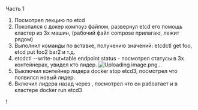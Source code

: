 Часть 1
1) Посмотрел лекцию по etcd
2) Покопался с докер компоуз файлом, развернул etcd его помощь кластер из 3х машин, (рабочий файл compose прилагаю, лежит рядом)
3) Выполнил команды по вставке, получению значений: etcdctl get foo, etcd put foo2 bar2 и т.д.
4) etcdctl --write-out=table endpoint status - посмотрел статусы в 3х контейнерах, увидел кто лидер.
![Uploading image.png…]()
5) Выключил контейнер лидера  docker stop etcd3, посмотрел что появился новый лидер.
6) Включил лидера назад через , посмотрел что он рабоатает и в кластере  docker run etcd3 

!
